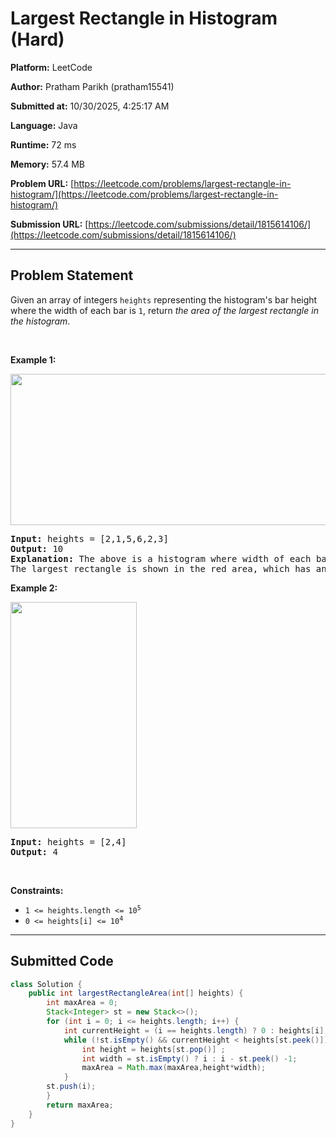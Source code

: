 
# Largest Rectangle in Histogram (Hard)

**Platform:** LeetCode  

**Author:** Pratham Parikh (pratham15541)  

**Submitted at:** 10/30/2025, 4:25:17 AM

**Language:** Java  

**Runtime:** 72 ms 

**Memory:** 57.4 MB  

**Problem URL:** [https://leetcode.com/problems/largest-rectangle-in-histogram/](https://leetcode.com/problems/largest-rectangle-in-histogram/)  

**Submission URL:** [https://leetcode.com/submissions/detail/1815614106/](https://leetcode.com/submissions/detail/1815614106/)  

---

## Problem Statement
<p>Given an array of integers <code>heights</code> representing the histogram&#39;s bar height where the width of each bar is <code>1</code>, return <em>the area of the largest rectangle in the histogram</em>.</p>

<p>&nbsp;</p>
<p><strong class="example">Example 1:</strong></p>
<img alt="" src="https://assets.leetcode.com/uploads/2021/01/04/histogram.jpg" style="width: 522px; height: 242px;" />
<pre>
<strong>Input:</strong> heights = [2,1,5,6,2,3]
<strong>Output:</strong> 10
<strong>Explanation:</strong> The above is a histogram where width of each bar is 1.
The largest rectangle is shown in the red area, which has an area = 10 units.
</pre>

<p><strong class="example">Example 2:</strong></p>
<img alt="" src="https://assets.leetcode.com/uploads/2021/01/04/histogram-1.jpg" style="width: 202px; height: 362px;" />
<pre>
<strong>Input:</strong> heights = [2,4]
<strong>Output:</strong> 4
</pre>

<p>&nbsp;</p>
<p><strong>Constraints:</strong></p>

<ul>
	<li><code>1 &lt;= heights.length &lt;= 10<sup>5</sup></code></li>
	<li><code>0 &lt;= heights[i] &lt;= 10<sup>4</sup></code></li>
</ul>


---

## Submitted Code
```java
class Solution {
    public int largestRectangleArea(int[] heights) {
        int maxArea = 0;
        Stack<Integer> st = new Stack<>();
        for (int i = 0; i <= heights.length; i++) {
            int currentHeight = (i == heights.length) ? 0 : heights[i];
            while (!st.isEmpty() && currentHeight < heights[st.peek()]) {
                int height = heights[st.pop()] ;
                int width = st.isEmpty() ? i : i - st.peek() -1;
                maxArea = Math.max(maxArea,height*width); 
            }
        st.push(i);
        }
        return maxArea;
    }
}

```
